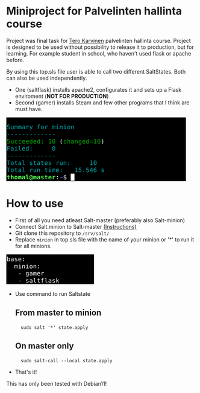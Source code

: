 # Miniproject for Palvelinten hallinta course
Project was final task for [Tero Karvinen](https://terokarvinen.com) palvelinten hallinta course.
Project is designed to be used without possibility to release it to production, but for learning.
For example student in school, who haven't used flask or apache before.

By using this top.sls file user is able to call two different SaltStates. Both can also be used independently.
- One (saltflask) installs apache2, configurates it and sets up a Flask enviroment (__NOT FOR PRODUCTION__)
- Second (gamer) installs Steam and few other programs that I think are must have.

![Image](/screenshots/top.png)

# How to use

- First of all you need atleast Salt-master (preferably also Salt-minion)
- Connect Salt.minion to Salt-master [(Instructions)](https://tuomaslintula.wordpress.com/2021/11/04/tehtava-h2-2/)
- Git clone this repository to `/srv/salt/`
- Replace `minion` in top.sls file with the name of your minion or '*' to run it for all minions.

![Image](/screenshots/topss.png)

- Use command to run Saltstate

	## From master to minion
		sudo salt '*' state.apply
	
	## On master only
		sudo salt-call --local state.apply

- That's it!

This has only been tested with Debian11!
